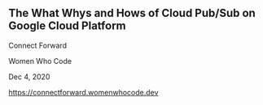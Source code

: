 ## The What Whys and Hows of Cloud Pub/Sub on Google Cloud Platform

Connect Forward

Women Who Code

Dec 4, 2020

https://connectforward.womenwhocode.dev


